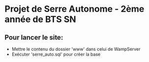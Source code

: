 # Projet de Serre Autonome - 2ème année de BTS SN
## Pour lancer le site:
<ul>
  <li>Mettre le contenu du dossier 'www' dans celui de WampServer</li>
  <li>Exécuter 'serre_auto.sql' pour créer la base</li>
<ul>